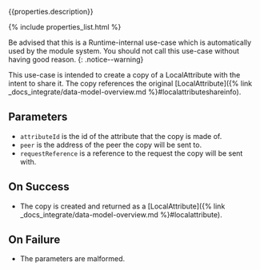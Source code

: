{{properties.description}}

{% include properties_list.html %}

Be advised that this is a Runtime-internal use-case which is automatically used by the module system. You should not call this use-case without having good reason.
{: .notice--warning}

This use-case is intended to create a copy of a LocalAttribute with the intent to share it. The copy references the original [LocalAttribute]({% link _docs_integrate/data-model-overview.md %}#localattributeshareinfo).

## Parameters

- `attributeId` is the id of the attribute that the copy is made of.
- `peer` is the address of the peer the copy will be sent to.
- `requestReference` is a reference to the request the copy will be sent with.

## On Success

- The copy is created and returned as a [LocalAttribute]({% link _docs_integrate/data-model-overview.md %}#localattribute).

## On Failure

- The parameters are malformed.
